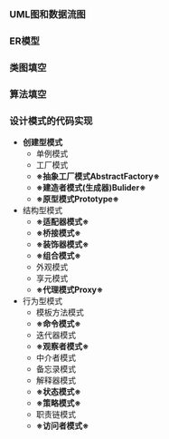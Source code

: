 ### UML图和数据流图
### ER模型
### 类图填空
### 算法填空
### 设计模式的代码实现
  + **创建型模式**
    + 单例模式
    + 工厂模式
    + **※抽象工厂模式AbstractFactory※**
    + **※建造者模式(生成器)Bulider※**
    + **※原型模式Prototype※**
  + 结构型模式
    + **※适配器模式※**
    + **※桥接模式※**
    + **※装饰器模式※**
    + **※组合模式※**
    + 外观模式
    + 享元模式
    + **※代理模式Proxy※**
  + 行为型模式
    + 模板方法模式
    + **※命令模式※**
    + 迭代器模式
    + **※观察者模式※**
    + 中介者模式
    + 备忘录模式
    + 解释器模式
    + **※状态模式※**
    + **※策略模式※**
    + 职责链模式
    + **※访问者模式※**
